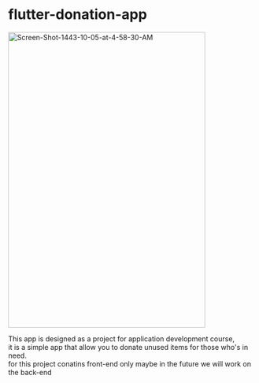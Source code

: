 # flutter-donation-app
<a href="https://ibb.co/2F2GC29"><img src="https://i.ibb.co/MgTFtTv/Screen-Shot-1443-10-05-at-4-58-30-AM.png" alt="Screen-Shot-1443-10-05-at-4-58-30-AM" width="400" height="600"  border="0"></a>
<p> This app is designed as a project for application development course,<br> it is a simple app that allow you to donate unused items for those who's in need. <br> for this project conatins front-end only maybe in the future we will work on the back-end </p>
